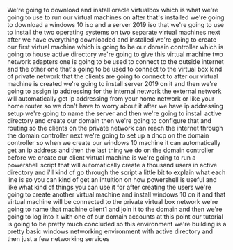 We're going to download and install oracle virtualbox which is what we're going to use to run our virtual machines on after that's installed we're going to download a windows 10 iso and a server 2019 iso that we're going to use to install the two operating systems on two separate virtual machines next after we have everything downloaded and installed we're going to create our first virtual machine which is going to be our domain controller which is going to house active directory we're going to give this virtual machine two network adapters one is going to be used to connect to the outside internet and the other one that's going to be used to connect to the virtual box kind of private network that the clients are going to connect to after our virtual machine is created we're going to install server 2019 on it and then we're going to assign ip addressing for the internal network the external network will automatically get ip addressing from your home network or like your home router so we don't have to worry about it after we have ip addressing setup we're going to name the server and then we're going to install active directory and create our domain then we're going to configure that and routing so the clients on the private network can reach the internet through the domain controller next we're going to set up a dhcp on the domain controller so when we create our windows 10 machine it can automatically get an ip address and then the last thing we do on the domain controller before we create our client virtual machine is we're going to run a powershell script that will automatically create a thousand users in active directory and i'll kind of go through the script a little bit to explain what each line is so you can kind of get an intuition on how powershell is useful and like what kind of things you can use it for after creating the users we're going to create another virtual machine and install windows 10 on it and that virtual machine will be connected to the private virtual box network we're going to name that machine client1 and join it to the domain and then we're going to log into it with one of our domain accounts at this point our tutorial is going to be pretty much concluded so this environment we're building is a pretty basic windows networking environment with active directory and then just a few networking services
